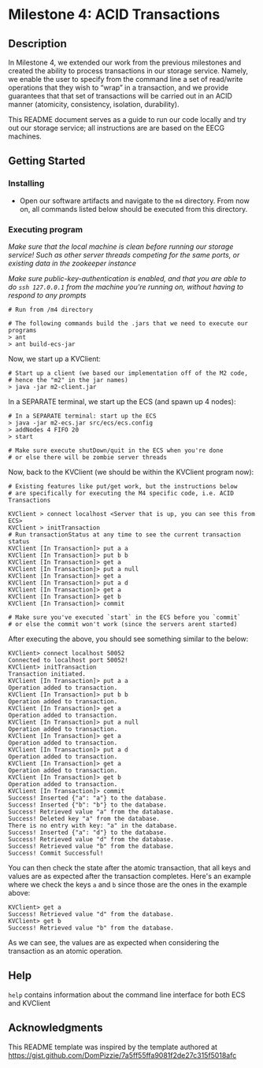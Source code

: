 # Milestone 4: ACID Transactions

## Description

In Milestone 4, we extended our work from the previous milestones and created the ability to process transactions in our storage service. Namely, we enable the user to specify from the command line a set of read/write operations that they wish to “wrap” in a transaction, and we provide guarantees that that set of transactions will be carried out in an ACID manner (atomicity, consistency, isolation, durability).

This README document serves as a guide to run our code locally and try out our storage service; all instructions are
are based on the EECG machines. 

## Getting Started

### Installing

* Open our software artifacts and navigate to the `m4` directory. From now on, all commands listed below should be executed from this directory.

### Executing program

*Make sure that the local machine is clean before running our storage service!
Such as other server threads competing for the same ports, or existing data in the zookeeper instance*

*Make sure public-key-authentication is enabled, 
and that you are able to do `ssh 127.0.0.1` from the machine 
you're running on, without having to respond to any prompts*

```
# Run from /m4 directory

# The following commands build the .jars that we need to execute our programs
> ant
> ant build-ecs-jar
```

Now, we start up a KVClient: 
```
# Start up a client (we based our implementation off of the M2 code,
# hence the "m2" in the jar names)
> java -jar m2-client.jar
```

In a SEPARATE terminal, we start up the ECS (and spawn up 4 nodes): 
```
# In a SEPARATE terminal: start up the ECS
> java -jar m2-ecs.jar src/ecs/ecs.config
> addNodes 4 FIFO 20
> start

# Make sure execute shutDown/quit in the ECS when you're done 
# or else there will be zombie server threads
```

Now, back to the KVClient (we should be within the KVClient program now): 
```
# Existing features like put/get work, but the instructions below
# are specifically for executing the M4 specific code, i.e. ACID Transactions

KVClient > connect localhost <Server that is up, you can see this from ECS>
KVClient > initTransaction
# Run transactionStatus at any time to see the current transaction status
KVClient [In Transaction]> put a a 
KVClient [In Transaction]> put b b
KVClient [In Transaction]> get a
KVClient [In Transaction]> put a null
KVClient [In Transaction]> get a
KVClient [In Transaction]> put a d
KVClient [In Transaction]> get a
KVClient [In Transaction]> get b
KVClient [In Transaction]> commit

# Make sure you've executed `start` in the ECS before you `commit`
# or else the commit won't work (since the servers arent started)
```
After executing the above, you should see something similar to the below:
```
KVClient> connect localhost 50052
Connected to localhost port 50052!
KVClient> initTransaction
Transaction initiated.
KVClient [In Transaction]> put a a
Operation added to transaction.
KVClient [In Transaction]> put b b
Operation added to transaction.
KVClient [In Transaction]> get a
Operation added to transaction.
KVClient [In Transaction]> put a null
Operation added to transaction.
KVClient [In Transaction]> get a
Operation added to transaction.
KVClient [In Transaction]> put a d
Operation added to transaction.
KVClient [In Transaction]> get a
Operation added to transaction.
KVClient [In Transaction]> get b
Operation added to transaction.
KVClient [In Transaction]> commit
Success! Inserted {"a": "a"} to the database.
Success! Inserted {"b": "b"} to the database.
Success! Retrieved value "a" from the database.
Success! Deleted key "a" from the database.
There is no entry with key: "a" in the database.
Success! Inserted {"a": "d"} to the database.
Success! Retrieved value "d" from the database.
Success! Retrieved value "b" from the database.
Success! Commit Successful!
```

You can then check the state after the atomic transaction, 
that all keys and values are as expected after the transaction completes. Here's an example where we check the keys
`a` and `b` since those are the ones in the example above: 
```
KVClient> get a
Success! Retrieved value "d" from the database.
KVClient> get b
Success! Retrieved value "b" from the database.
```

As we can see, the values are as expected when considering the transaction as an atomic operation.



## Help

`help` contains information about the command line interface
for both ECS and KVClient


## Acknowledgments

This README template was inspired by the template authored at
https://gist.github.com/DomPizzie/7a5ff55ffa9081f2de27c315f5018afc